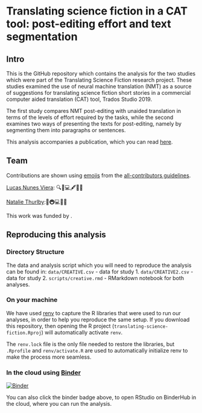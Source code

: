 # Translating science fiction in a CAT tool: post-editing effort and text segmentation 

## Intro
This is the GitHub repository which contains the analysis for the two studies which were part of the Translating Science Fiction research project. These studies examined the use of neural machine translation (NMT) as a source of suggestions for translating science fiction short stories in a commercial computer aided translation (CAT) tool, Trados Studio 2019.

The first study compares NMT post-editing with unaided translation in terms of the levels of effort required by the tasks, while the second examines two ways of presenting the texts for post-editing, namely by segmenting them into paragraphs or sentences. 

This analysis accompanies a publication, which you can read [here](link-here-when-ready).

## Team
Contributions are shown using [emojis](https://allcontributors.org/docs/en/emoji-key) from the [all-contributors guidelines](https://github.com/all-contributors/all-contributors).

[Lucas Nunes Viera](mailto:): 🔍🤔💻🖋💬🔣
<!-- Lucas, please add others-->
[Natalie Thurlby](mailto:natalie.thurlby@bristol.ac.uk):🚧🚇💻🤔💬

This work was funded by <!--TODO: @Lucas, please fill in-->.

## Reproducing this analysis

### Directory Structure
The data and analysis script which you will need to reproduce the analysis can be found in:
`data/CREATIVE.csv` - data for study 1.
`data/CREATIVE2.csv` - data for study 2.
`scripts/creative.rmd` - RMarkdown notebook for both analyses.

### On your machine
We have used [renv](https://rstudio.github.io/renv/articles/renv.html) to capture the R libraries that were used to run our analyses, in order to help you reproduce the same setup. If you download this repository, then opening the R project (`translating-science-fiction.Rproj`) will automatically activate `renv`. 

The `renv.lock` file is the only file needed to restore the libraries, but `.Rprofile` and `renv/activate.R` are used to automatically initialize renv to make the process more seamless.
<!--see discussion here: https://github.com/rstudio/renv/issues/74-->

### In the cloud using [Binder](https://mybinder.readthedocs.io/en/latest/)
[![Binder](https://mybinder.org/badge_logo.svg)](https://mybinder.org/v2/gh/NatalieThurlby/translating-science-fiction/master?urlpath=rstudio)

You can also click the binder badge above, to open RStudio on BinderHub in the cloud, where you can run the analysis.
